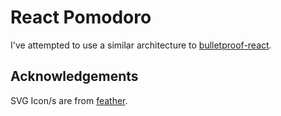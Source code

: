 # React Pomodoro

I've attempted to use a similar architecture to [bulletproof-react](https://github.com/alan2207/bulletproof-react).

## Acknowledgements

SVG Icon/s are from [feather](https://github.com/feathericons/feather).
